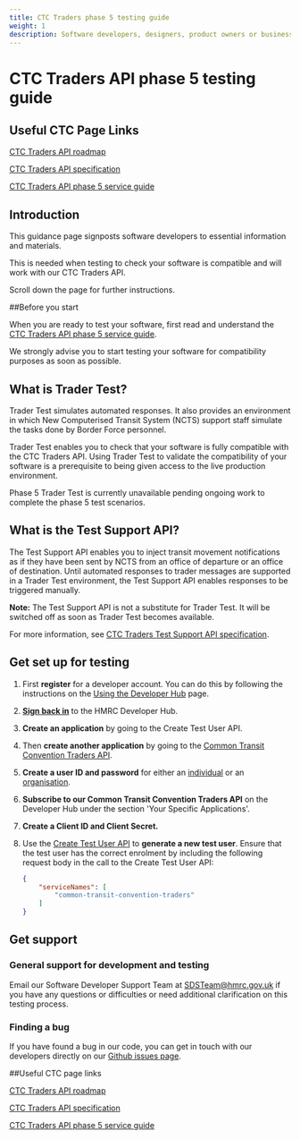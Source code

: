 ```yaml
---
title: CTC Traders phase 5 testing guide
weight: 1
description: Software developers, designers, product owners or business analysts. Integrate your software with Common Transit Convention Traders API.
---
```


# CTC Traders API phase 5 testing guide

## Useful CTC Page Links
[CTC Traders API roadmap](/roadmaps/common-transit-convention-traders-roadmap/#phase-5)

[CTC Traders API specification](/api-documentation/docs/api/service/common-transit-convention-traders/2.0)

[CTC Traders API phase 5 service guide](/guides/ctc-traders-phase5-service-guide/)

## Introduction

This guidance page signposts software developers to essential information and materials.

This is needed when testing to check your software is compatible and will work with our CTC Traders API.

Scroll down the page for further instructions.

##Before you start

When you are ready to test your software, first read and understand the [CTC Traders API phase 5 service guide](/guides/ctc-traders-phase5-service-guide/).

We strongly advise you to start testing your software for compatibility purposes as soon as possible.

## What is Trader Test?

Trader Test simulates automated responses. It also provides an environment in which New Computerised Transit System (NCTS) support staff simulate the tasks done by Border Force personnel.

Trader Test enables you to check that your software is fully compatible with the CTC Traders API. Using Trader Test to validate the compatibility of your software is a prerequisite to being given access to the live production environment.

Phase 5 Trader Test is currently unavailable pending ongoing work to complete the phase 5 test scenarios. 

## What is the Test Support API?

The Test Support API enables you to inject transit movement notifications as if they have been sent by NCTS from an office of departure or an office of destination. Until automated responses to trader messages are supported in a Trader Test environment, the Test Support API enables responses to be triggered manually. 

**Note:** The Test Support API is not a substitute for Trader Test. It will be switched off as soon as Trader Test becomes available.

For more information, see [CTC Traders Test Support API specification](/api-documentation/docs/api/service/common-transit-convention-traders-test-support/2.0).

## Get set up for testing

1. First **register** for a developer account. You can do this by following the instructions on the [Using the Developer Hub](/api-documentation/docs/using-the-hub) page.
2. [**Sign back in**](/developer/login) to the HMRC Developer Hub.
3. **Create an application** by going to the Create Test User API.
4. Then **create another application** by going to the [Common Transit Convention Traders API](/api-documentation/docs/api/service/common-transit-convention-traders/1.0).
5. **Create a user ID and password** for either an [individual](/api-documentation/docs/api/service/api-platform-test-user/1.0#_create-a-test-user-which-is-an-individual_post_accordion) or an [organisation](/api-documentation/docs/api/service/api-platform-test-user/1.0#_create-a-test-user-which-is-an-organisation_post_accordion).
6. **Subscribe to our Common Transit Convention Traders API** on the Developer Hub under the section 'Your Specific Applications'.
7. **Create a Client ID and Client Secret.**
8. Use the [Create Test User API](/api-documentation/docs/api/service/api-platform-test-user/1.0) to **generate a new test user**. Ensure that the test user has the correct enrolment by including the following request body in the call to the Create Test User API:

    ```json
    {   
        "serviceNames": [     
            "common-transit-convention-traders"   
        ] 
    }
    ```

## Get support

### General support for development and testing

Email our Software Developer Support Team at [SDSTeam@hmrc.gov.uk](mailto:SDSTeam@hmrc.gov.uk) if you have any questions or difficulties or need additional clarification on this testing process. 

### Finding a bug

If you have found a bug in our code, you can get in touch with our developers directly on our [Github issues page](https://github.com/hmrc/common-transit-convention-traders/issues).

##Useful CTC page links

[CTC Traders API roadmap](/roadmaps/common-transit-convention-traders-roadmap/#phase-5)

[CTC Traders API specification](/api-documentation/docs/api/service/common-transit-convention-traders/2.0)

[CTC Traders API phase 5 service guide](/guides/ctc-traders-phase5-service-guide/)

